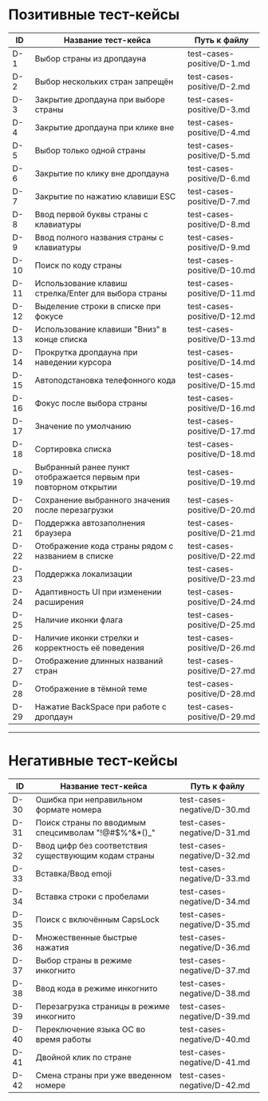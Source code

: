 # Позитивные тест-кейсы

| ID   | Название тест-кейса                                              | Путь к файлу                   |
|-------|-----------------------------------------------------------------|-------------------------------|
| D-1   | Выбор страны из дропдауна                                        | test-cases-positive/D-1.md    |
| D-2   | Выбор нескольких стран запрещён                                 | test-cases-positive/D-2.md    |
| D-3   | Закрытие дропдауна при выборе страны                            | test-cases-positive/D-3.md    |
| D-4   | Закрытие дропдауна при клике вне                                | test-cases-positive/D-4.md    |
| D-5   | Выбор только одной страны                                       | test-cases-positive/D-5.md    |
| D-6   | Закрытие по клику вне дропдауна                                | test-cases-positive/D-6.md    |
| D-7   | Закрытие по нажатию клавиши ESC                                | test-cases-positive/D-7.md    |
| D-8   | Ввод первой буквы страны с клавиатуры                          | test-cases-positive/D-8.md    |
| D-9   | Ввод полного названия страны с клавиатуры                      | test-cases-positive/D-9.md    |
| D-10  | Поиск по коду страны                                           | test-cases-positive/D-10.md   |
| D-11  | Использование клавиш стрелка/Enter для выбора страны           | test-cases-positive/D-11.md   |
| D-12  | Выделение строки в списке при фокусе                          | test-cases-positive/D-12.md   |
| D-13  | Использование клавиши "Вниз" в конце списка                   | test-cases-positive/D-13.md   |
| D-14  | Прокрутка дропдауна при наведении курсора                     | test-cases-positive/D-14.md   |
| D-15  | Автоподстановка телефонного кода                              | test-cases-positive/D-15.md   |
| D-16  | Фокус после выбора страны                                      | test-cases-positive/D-16.md   |
| D-17  | Значение по умолчанию                                          | test-cases-positive/D-17.md   |
| D-18  | Сортировка списка                                             | test-cases-positive/D-18.md   |
| D-19  | Выбранный ранее пункт отображается первым при повторном открытии| test-cases-positive/D-19.md   |
| D-20  | Сохранение выбранного значения после перезагрузки             | test-cases-positive/D-20.md   |
| D-21  | Поддержка автозаполнения браузера                             | test-cases-positive/D-21.md   |
| D-22  | Отображение кода страны рядом с названием в списке           | test-cases-positive/D-22.md   |
| D-23  | Поддержка локализации                                         | test-cases-positive/D-23.md   |
| D-24  | Адаптивность UI при изменении расширения                      | test-cases-positive/D-24.md   |
| D-25  | Наличие иконки флага                                          | test-cases-positive/D-25.md   |
| D-26  | Наличие иконки стрелки и корректность её поведения            | test-cases-positive/D-26.md   |
| D-27  | Отображение длинных названий стран                            | test-cases-positive/D-27.md   |
| D-28  | Отображение в тёмной теме                                     | test-cases-positive/D-28.md   |
| D-29  | Нажатие BackSpace при работе с дропдаун                       | test-cases-positive/D-29.md   |

---

# Негативные тест-кейсы

| ID    | Название тест-кейса                                          | Путь к файлу                   |
|--------|-------------------------------------------------------------|-------------------------------|
| D-30   | Ошибка при неправильном формате номера                      | test-cases-negative/D-30.md   |
| D-31   | Поиск страны по вводимым спецсимволам "!@#$%^&*()_"        | test-cases-negative/D-31.md   |
| D-32   | Ввод цифр без соответствия существующим кодам страны       | test-cases-negative/D-32.md   |
| D-33   | Вставка/Ввод emoji                                          | test-cases-negative/D-33.md   |
| D-34   | Вставка строки с пробелами                                  | test-cases-negative/D-34.md   |
| D-35   | Поиск с включённым CapsLock                                 | test-cases-negative/D-35.md   |
| D-36   | Множественные быстрые нажатия                              | test-cases-negative/D-36.md   |
| D-37   | Выбор страны в режиме инкогнито                            | test-cases-negative/D-37.md   |
| D-38   | Ввод кода в режиме инкогнито                               | test-cases-negative/D-38.md   |
| D-39   | Перезагрузка страницы в режиме инкогнито                   | test-cases-negative/D-39.md   |
| D-40   | Переключение языка ОС во время работы                      | test-cases-negative/D-40.md   |
| D-41   | Двойной клик по стране                                     | test-cases-negative/D-41.md   |
| D-42   | Смена страны при уже введенном номере                      | test-cases-negative/D-42.md   |
